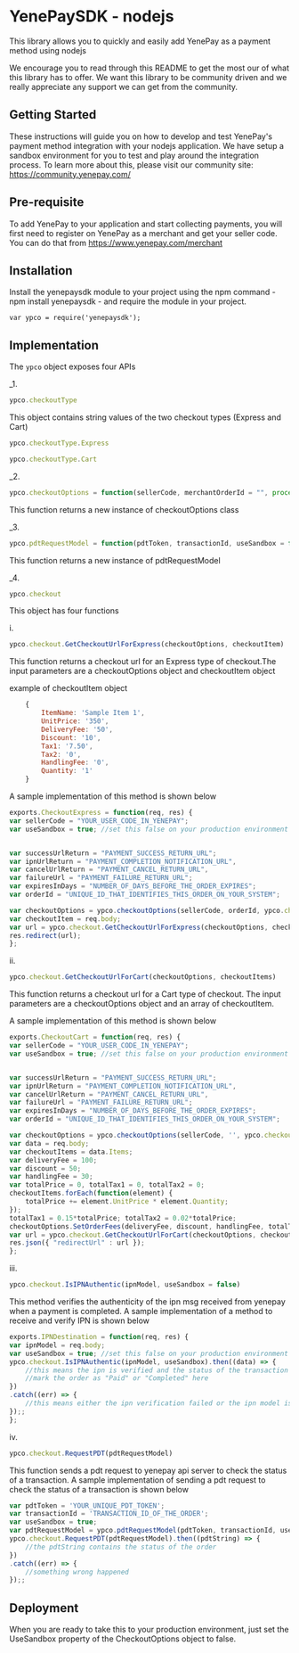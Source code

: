 # YenePaySDK - nodejs

This library allows you to quickly and easily add YenePay as a payment method using nodejs

We encourage you to read through this README to get the most our of what this library has to offer. We want this library to be community driven and we really appreciate any support we can get from the community.

## Getting Started

These instructions will guide you on how to develop and test YenePay's payment method integration with your nodejs application. We have setup a sandbox environment for you to test and play around the integration process. To learn more about this, please visit our community site: https://community.yenepay.com/

## Pre-requisite

To add YenePay to your application and start collecting payments, you will first need to register on YenePay as a merchant and get your seller code. You can do that from https://www.yenepay.com/merchant

## Installation

Install the yenepaysdk module to your project using the npm command - npm install yenepaysdk - and require the module in your project.

```var ypco = require('yenepaysdk');```

## Implementation

The ```ypco``` object exposes four APIs

_1.

```javascript
ypco.checkoutType
```

This object contains string values of the two checkout types (Express and Cart)

```javascript
ypco.checkoutType.Express 

ypco.checkoutType.Cart
```

_2.

```javascript
ypco.checkoutOptions = function(sellerCode, merchantOrderId = "", process = _checkoutType.Express, useSandbox = false, expiresInDays = null, successReturn = "", cancelReturn = "", ipnUrl = "", failureUrl = "")
```

This function returns a new instance of checkoutOptions class

_3.

```javascript
ypco.pdtRequestModel = function(pdtToken, transactionId, useSandbox = false)
```

This function returns a new instance of pdtRequestModel

_4.

```javascript
ypco.checkout
```

This object has four functions

i. 

```javascript
ypco.checkout.GetCheckoutUrlForExpress(checkoutOptions, checkoutItem)
```

This function returns a checkout url for an Express type of checkout.The input parameters are a checkoutOptions object and checkoutItem object

example of checkoutItem object

```javascript
    { 
        ItemName: 'Sample Item 1',
        UnitPrice: '350',
        DeliveryFee: '50',
        Discount: '10',
        Tax1: '7.50',
        Tax2: '0',
        HandlingFee: '0',
        Quantity: '1'
    }
```

A sample implementation of this method is shown below

```javascript
exports.CheckoutExpress = function(req, res) {
var sellerCode = "YOUR_USER_CODE_IN_YENEPAY";
var useSandbox = true; //set this false on your production environment


var successUrlReturn = "PAYMENT_SUCCESS_RETURN_URL";
var ipnUrlReturn = "PAYMENT_COMPLETION_NOTIFICATION_URL",
var cancelUrlReturn = "PAYMENT_CANCEL_RETURN_URL",
var failureUrl = "PAYMENT_FAILURE_RETURN_URL";
var expiresInDays = "NUMBER_OF_DAYS_BEFORE_THE_ORDER_EXPIRES";
var orderId = "UNIQUE_ID_THAT_IDENTIFIES_THIS_ORDER_ON_YOUR_SYSTEM";

var checkoutOptions = ypco.checkoutOptions(sellerCode, orderId, ypco.checkoutType.Express, useSandbox, expiresInDays, successUrlReturn, cancelUrlReturn, ipnUrlReturn, failureUrl);
var checkoutItem = req.body;
var url = ypco.checkout.GetCheckoutUrlForExpress(checkoutOptions, checkoutItem);
res.redirect(url);
};
```

ii. 

```javascript
ypco.checkout.GetCheckoutUrlForCart(checkoutOptions, checkoutItems)
```

This function returns a checkout url for a Cart type of checkout. The input parameters are a checkoutOptions object and an array of checkoutItem. 

A sample implementation of this method is shown below

```javascript
exports.CheckoutCart = function(req, res) {
var sellerCode = "YOUR_USER_CODE_IN_YENEPAY";
var useSandbox = true; //set this false on your production environment


var successUrlReturn = "PAYMENT_SUCCESS_RETURN_URL";
var ipnUrlReturn = "PAYMENT_COMPLETION_NOTIFICATION_URL",
var cancelUrlReturn = "PAYMENT_CANCEL_RETURN_URL",
var failureUrl = "PAYMENT_FAILURE_RETURN_URL";
var expiresInDays = "NUMBER_OF_DAYS_BEFORE_THE_ORDER_EXPIRES";
var orderId = "UNIQUE_ID_THAT_IDENTIFIES_THIS_ORDER_ON_YOUR_SYSTEM";

var checkoutOptions = ypco.checkoutOptions(sellerCode, '', ypco.checkoutType.Cart, useSandbox, null, successUrlReturn, cancelUrlReturn, ipnUrlReturn, failureUrl);
var data = req.body;
var checkoutItems = data.Items;
var deliveryFee = 100;
var discount = 50;
var handlingFee = 30;
var totalPrice = 0, totalTax1 = 0, totalTax2 = 0;
checkoutItems.forEach(function(element) {
    totalPrice += element.UnitPrice * element.Quantity;
});
totalTax1 = 0.15*totalPrice; totalTax2 = 0.02*totalPrice;
checkoutOptions.SetOrderFees(deliveryFee, discount, handlingFee, totalTax1, totalTax2);
var url = ypco.checkout.GetCheckoutUrlForCart(checkoutOptions, checkoutItems);
res.json({ "redirectUrl" : url });
};
```

iii. 

```javascript
ypco.checkout.IsIPNAuthentic(ipnModel, useSandbox = false)
```

This method verifies the authenticity of the ipn msg received from yenepay when a payment is completed. A sample implementation of a method to receive and verify IPN is shown below

```javascript
exports.IPNDestination = function(req, res) {
var ipnModel = req.body;
var useSandbox = true; //set this false on your production environment
ypco.checkout.IsIPNAuthentic(ipnModel, useSandbox).then((data) => {
    //this means the ipn is verified and the status of the transaction is COMPLETED
    //mark the order as "Paid" or "Completed" here
})
.catch((err) => {
    //this means either the ipn verification failed or the ipn model is INVALIDs
});;
};
```

iv. 

```javascript
ypco.checkout.RequestPDT(pdtRequestModel)
```

This function sends a pdt request to yenepay api server to check the status of a transaction.
A sample implementation of sending a pdt request to check the status of a transaction is shown below

```javascript
var pdtToken = 'YOUR_UNIQUE_PDT_TOKEN';
var transactionId = 'TRANSACTION_ID_OF_THE_ORDER';
var useSandbox = true;
var pdtRequestModel = ypco.pdtRequestModel(pdtToken, transactionId, useSandbox);
ypco.checkout.RequestPDT(pdtRequestModel).then((pdtString) => {
    //the pdtString contains the status of the order
})
.catch((err) => {
    //something wrong happened
});;
```

## Deployment

When you are ready to take this to your production environment, just set the UseSandbox property of the CheckoutOptions object to false.





